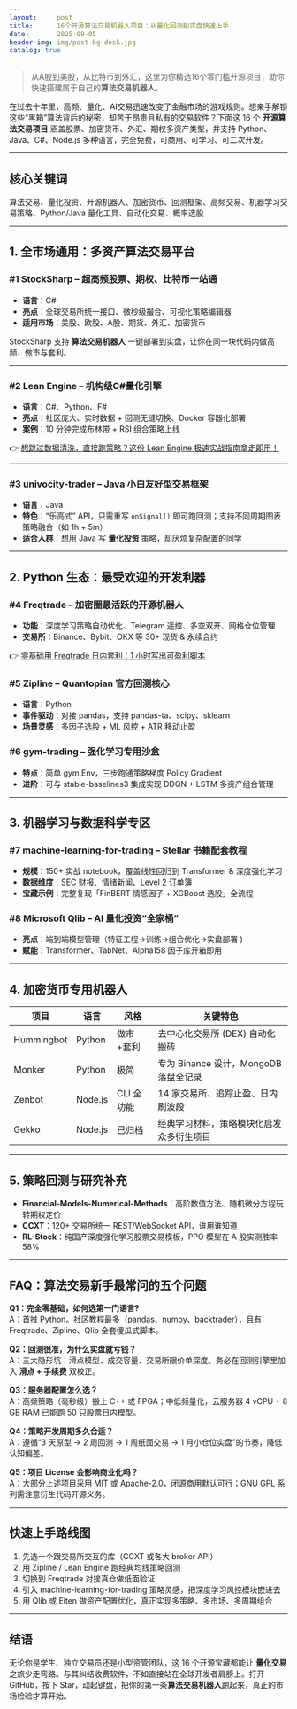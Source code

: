 ```yaml
---
layout:     post
title:      16个开源算法交易机器人项目：从量化回测到实盘快速上手
date:       2025-09-05
header-img: img/post-bg-desk.jpg
catalog: true
---
```


> 从A股到美股，从比特币到外汇，这里为你精选16个零门槛开源项目，助你快速搭建属于自己的**算法交易机器人**。

在过去十年里，高频、量化、AI交易迅速改变了金融市场的游戏规则。想亲手解锁这些“黑箱”算法背后的秘密，却苦于昂贵且私有的交易软件？下面这 16 个 **开源算法交易项目** 涵盖股票、加密货币、外汇、期权多资产类型，并支持 Python、Java、C#、Node.js 多种语言，完全免费，可商用、可学习、可二次开发。

---

## 核心关键词  
算法交易、量化投资、开源机器人、加密货币、回测框架、高频交易、机器学习交易策略、Python/Java 量化工具、自动化交易、概率选股

---

## 1. 全市场通用：多资产算法交易平台

### #1 StockSharp – 超高频股票、期权、比特币一站通  
- **语言**：C#  
- **亮点**：全球交易所统一接口、微秒级撮合、可视化策略编辑器  
- **适用市场**：美股、欧股、A股、期货、外汇、加密货币

StockSharp 支持 **算法交易机器人** 一键部署到实盘，让你在同一块代码内做高频、做市与套利。

---

### #2 Lean Engine – 机构级C#量化引擎  
- **语言**：C#、Python、F#  
- **亮点**：社区庞大、实时数据 + 回测无缝切换、Docker 容器化部署  
- **案例**：10 分钟完成布林带 + RSI 组合策略上线

👉 [想跳过数据清洗，直接跑策略？这份 Lean Engine 极速实战指南拿走即用！](https://okxdog.com/)

---

### #3 univocity-trader – Java 小白友好型交易框架  
- **语言**：Java  
- **特色**：“乐高式” API，只需重写 `onSignal()` 即可跑回测；支持不同周期图表策略融合（如 1h + 5m）  
- **适合人群**：想用 Java 写 **量化投资** 策略，却厌烦复杂配置的同学

---

## 2. Python 生态：最受欢迎的开发利器

### #4 Freqtrade – 加密圈最活跃的开源机器人  
- **功能**：深度学习策略自动优化、Telegram 遥控、多空双开、网格仓位管理  
- **交易所**：Binance、Bybit、OKX 等 30+ 现货 & 永续合约  

👉 [零基础用 Freqtrade 日内套利：1 小时写出可盈利脚本](https://okxdog.com/)

### #5 Zipline – Quantopian 官方回测核心  
- **语言**：Python  
- **事件驱动**：对接 pandas，支持 pandas-ta、scipy、sklearn  
- **场景灵感**：多因子选股 + ML 风控 + ATR 移动止盈  

### #6 gym-trading – 强化学习专用沙盒  
- **特点**：简单 gym.Env，三步跑通策略梯度 Policy Gradient  
- **进阶**：可与 stable-baselines3 集成实现 DDQN + LSTM 多资产组合管理  

---

## 3. 机器学习与数据科学专区

### #7 machine-learning-for-trading – Stellar 书籍配套教程  
- **规模**：150+ 实战 notebook，覆盖线性回归到 Transformer & 深度强化学习  
- **数据维度**：SEC 财报、情绪新闻、Level 2 订单簿  
- **宝藏示例**：完整复现「FinBERT 情感因子 + XGBoost 选股」全流程  

### #8 Microsoft Qlib – AI 量化投资“全家桶”  
- **亮点**：端到端模型管理（特征工程→训练→组合优化→实盘部署 )  
- **赋能**：Transformer、TabNet、Alpha158 因子库开箱即用  

---

## 4. 加密货币专用机器人

| 项目 | 语言 | 风格 | 关键特色 |
|---|---|---|---|
| Hummingbot | Python | 做市+套利 | 去中心化交易所 (DEX) 自动化搬砖 |
| Monker | Python | 极简 | 专为 Binance 设计，MongoDB 落盘全记录 |
| Zenbot | Node.js | CLI 全功能 | 14 家交易所、追踪止盈、日内刷波段 |
| Gekko | Node.js | 已归档 | 经典学习材料，策略模块化启发众多衍生项目 |

---

## 5. 策略回测与研究补充

- **Financial-Models-Numerical-Methods**：高阶数值方法、随机微分方程玩转期权定价  
- **CCXT**：120+ 交易所统一 REST/WebSocket API，谁用谁知道  
- **RL-Stock**：纯国产深度强化学习股票交易模板，PPO 模型在 A 股实测胜率 58%  

---

## FAQ：算法交易新手最常问的五个问题

**Q1：完全零基础，如何选第一门语言?**  
A：首推 Python。社区教程最多（pandas、numpy、backtrader），且有 Freqtrade、Zipline、Qlib 全套傻瓜式脚本。

**Q2：回测很准，为什么实盘就亏钱？**  
A：三大隐形坑：滑点模型、成交容量、交易所限价单深度。务必在回测引擎里加入 **滑点 + 手续费** 双校正。

**Q3：服务器配置怎么选？**  
A：高频策略（毫秒级）搬上 C++ 或 FPGA；中低频量化，云服务器 4 vCPU + 8 GB RAM 已能跑 50 只股票日内模型。

**Q4：策略开发周期多久合适？**  
A：遵循“3 天原型 → 2 周回测 → 1 周纸面交易 → 1 月小仓位实盘”的节奏，降低认知偏差。

**Q5：项目 License 会影响商业化吗？**  
A：大部分上述项目采用 MIT 或 Apache-2.0，闭源商用默认可行；GNU GPL 系列需注意衍生代码开源义务。

---

## 快速上手路线图

1. 先选一个跟交易所交互的库（CCXT 或各大 broker API）  
2. 用 Zipline / Lean Engine 跑经典均线策略回测  
3. 切换到 Freqtrade 对接真仓做纸面验证  
4. 引入 machine-learning-for-trading 策略灵感，把深度学习风控模块嵌进去  
5. 用 Qlib 或 Eiten 做资产配置优化，真正实现多策略、多市场、多周期组合

---

## 结语  

无论你是学生、独立交易员还是小型资管团队，这 16 个开源宝藏都能让 **量化交易** 之旅少走弯路。与其纠结收费软件，不如直接站在全球开发者肩膀上。打开 GitHub，按下 Star，动起键盘，把你的第一条**算法交易机器人**跑起来，真正的市场检验才算开始。